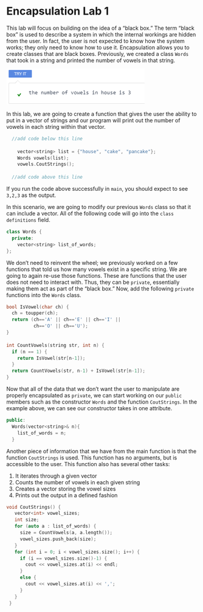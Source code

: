 # Encapsulation Lab 1
This lab will focus on building on the idea of a “black box.” The term “black box” is used to describe a system in which the internal workings are hidden from the user. In fact, the user is not expected to know how the system works; they only need to know how to use it. Encapsulation allows you to create classes that are black boxes. Previously, we created a class `Words` that took in a string and printed the number of vowels in that string.

![Vowel](_assets/vowel.png)

In this lab, we are going to create a function that gives the user the ability to put in a vector of strings and our program will print out the number of vowels in each string within that vector.

```cpp
  //add code below this line

    vector<string> list = {"house", "cake", "pancake"};
    Words vowels(list);
    vowels.CoutStrings();

  //add code above this line
```

If you run the code above successfully in `main`, you should expect to see `3,2,3` as the output.

In this scenario, we are going to modify our previous `Words` class so that it can include a vector. All of the following code will go into the `class definitions` field.

```cpp
class Words {
  private:
    vector<string> list_of_words;
};
```
We don’t need to reinvent the wheel; we previously worked on a few functions that told us how many vowels exist in a specific string. We are going to again re-use those functions. These are functions that the user does not need to interact with. Thus, they can be `private`, essentially making them act as part of the “black box.” Now, add the following `private` functions into the `Words` class.

```cpp
bool IsVowel(char ch) {
  ch = toupper(ch);
  return (ch=='A' || ch=='E' || ch=='I' ||
          ch=='O' || ch=='U');
}

int CountVowels(string str, int n) {
  if (n == 1) {
    return IsVowel(str[n-1]);
  }
  return CountVowels(str, n-1) + IsVowel(str[n-1]);
}
```

Now that all of the data that we don’t want the user to manipulate are properly encapsulated as `private`, we can start working on our `public` members such as the constructor `Words` and the function `CoutStrings`. In the example above, we can see our constructor takes in one attribute.

```cpp
public:
  Words(vector<string>& n){
    list_of_words = n;
  }
```

Another piece of information that we have from the main function is that the function `CoutStrings` is used. This function has no arguments, but is accessible to the user. This function also has several other tasks:
1. It iterates through a given vector
2. Counts the number of vowels in each given string
3. Creates a vector storing the vowel sizes
4. Prints out the output in a defined fashion

```cpp
void CoutStrings() {
   vector<int> vowel_sizes;
   int size;
   for (auto a : list_of_words) {
     size = CountVowels(a, a.length());
     vowel_sizes.push_back(size);
   }
   for (int i = 0; i < vowel_sizes.size(); i++) {
     if (i == vowel_sizes.size()-1) {
       cout << vowel_sizes.at(i) << endl;
     }
     else {
       cout << vowel_sizes.at(i) << ',';
     }
   }
 }
```

